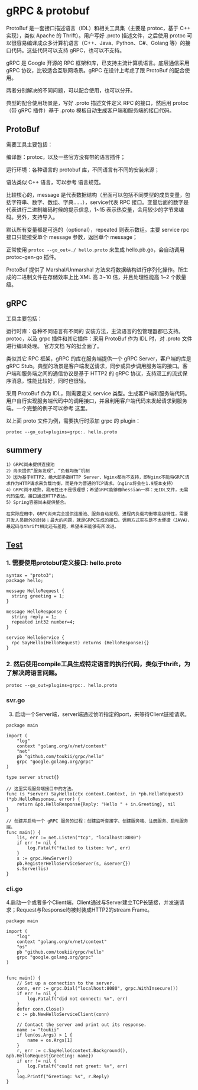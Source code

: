 # gRPC & protobuf

ProtoBuf 是一套接口描述语言（IDL）和相关工具集（主要是 protoc，基于 C++ 实现），类似 Apache 的 Thrift）。用户写好 .proto 描述文件，之后使用 protoc 可以很容易编译成众多计算机语言（C++、Java、Python、C#、Golang 等）的接口代码。这些代码可以支持 gRPC，也可以不支持。

gRPC 是 Google 开源的 RPC 框架和库，已支持主流计算机语言。底层通信采用 gRPC 协议，比较适合互联网场景。gRPC 在设计上考虑了跟 ProtoBuf 的配合使用。

两者分别解决的不同问题，可以配合使用，也可以分开。

典型的配合使用场景是，写好 .proto 描述文件定义 RPC 的接口，然后用 protoc（带 gRPC 插件）基于 .proto 模板自动生成客户端和服务端的接口代码。

## ProtoBuf

需要工具主要包括：

编译器：protoc，以及一些官方没有带的语言插件；

运行环境：各种语言的 protobuf 库，不同语言有不同的安装来源；

语法类似 C++ 语言，可以参考 语言规范。

比较核心的，message 是代表数据结构（里面可以包括不同类型的成员变量，包括字符串、数字、数组、字典……），service代表 RPC 接口。变量后面的数字是代表进行二进制编码时候的提示信息，1~15 表示热变量，会用较少的字节来编码。另外，支持导入。

默认所有变量都是可选的（optional），repeated 则表示数组。主要 service rpc 接口只能接受单个 message 参数，返回单个 message；

正常使用 `protoc --go_out=./ hello.proto` 来生成 hello.pb.go，会自动调用 protoc-gen-go 插件。

ProtoBuf 提供了 Marshal/Unmarshal 方法来将数据结构进行序列化操作。所生成的二进制文件在存储效率上比 XML 高 3~10 倍，并且处理性能高 1~2 个数量级。

## gRPC

工具主要包括：

运行时库：各种不同语言有不同的 安装方法，主流语言的包管理器都已支持。
protoc，以及 grpc 插件和其它插件：采用 ProtoBuf 作为 IDL 时，对 .proto 文件进行编译处理。
官方文档 写的挺全面了。

类似其它 RPC 框架，gRPC 的库在服务端提供一个 gRPC Server，客户端的库是 gRPC Stub。典型的场景是客户端发送请求，同步或异步调用服务端的接口。客户端和服务端之间的通信协议是基于 HTTP2 的 gRPC 协议，支持双工的流式保序消息，性能比较好，同时也很轻。

采用 ProtoBuf 作为 IDL，则需要定义 service 类型。生成客户端和服务端代码。用户自行实现服务端代码中的调用接口，并且利用客户端代码来发起请求到服务端。一个完整的例子可以参考 这里。

以上面 proto 文件为例，需要执行时添加 grpc 的 plugin：

`protoc --go_out=plugins=grpc:. hello.proto`

## summery

 	1）GRPC尚未提供连接池
    2）尚未提供“服务发现”、“负载均衡”机制
    3）因为基于HTTP2，绝大部多数HTTP Server、Nginx都尚不支持，即Nginx不能将GRPC请求作为HTTP请求来负载均衡，而是作为普通的TCP请求。（nginx将会在1.9版本支持）
    4）GRPC尚不成熟，易用性还不是很理想；希望GRPC能够像hessian一样：无IDL文件，无需代码生成，接口通过HTTP表达。
    5）Spring容器尚未提供整合。
 
    在实际应用中，GRPC尚未完全提供连接池、服务自动发现、进程内负载均衡等高级特性，需要开发人员额外的封装；最大的问题，就是GRPC生成的接口，调用方式实在是不太便捷（JAVA），最起码与thrift相比还有差距，希望未来能够有所改进。

## [Test](https://github.com/toukii/protobuf)

### 1. 需要使用protobuf定义接口: hello.proto



```
syntax = "proto3";
package hello;

message HelloRequest {
  string greeting = 1;
}

message HelloResponse {
  string reply = 1;
  repeated int32 number=4;
}

service HelloService {
  rpc SayHello(HelloRequest) returns (HelloResponse){}
}
```

### 2. 然后使用compile工具生成特定语言的执行代码，类似于thrift，为了解决跨语言问题。
`protoc --go_out=plugins=grpc:. hello.proto`

### svr.go

3. 启动一个Server端，server端通过侦听指定的port，来等待Client链接请求。

```
package main

import (
	"log"
	context "golang.org/x/net/context"
	"net"
	pb "github.com/toukii/grpc/hello"
	grpc "google.golang.org/grpc"
)

type server struct{}

// 这里实现服务端接口中的方法。
func (s *server) SayHello(ctx context.Context, in *pb.HelloRequest) (*pb.HelloResponse, error) {
    return &pb.HelloResponse{Reply: "Hello " + in.Greeting}, nil
}

// 创建并启动一个 gRPC 服务的过程：创建监听套接字、创建服务端、注册服务、启动服务端。
func main() {
    lis, err := net.Listen("tcp", "localhost:8080")
    if err != nil {
        log.Fatalf("failed to listen: %v", err)
    }
    s := grpc.NewServer()
    pb.RegisterHelloServiceServer(s, &server{})
    s.Serve(lis)
}
```

### cli.go


4.启动一个或者多个Client端，Client通过与Server建立TCP长链接，并发送请求；Request与Response均被封装成HTTP2的stream Frame。


```
package main

import (
    "log"
    context "golang.org/x/net/context"
    "os"
    pb "github.com/toukii/grpc/hello"
    grpc "google.golang.org/grpc"
)


func main() {
    // Set up a connection to the server.
    conn, err := grpc.Dial("localhost:8080", grpc.WithInsecure())
    if err != nil {
        log.Fatalf("did not connect: %v", err)
    }
    defer conn.Close()
    c := pb.NewHelloServiceClient(conn)

    // Contact the server and print out its response.
    name := "toukii"
    if len(os.Args) > 1 {
        name = os.Args[1]
    }
    r, err := c.SayHello(context.Background(), &pb.HelloRequest{Greeting: name})
    if err != nil {
        log.Fatalf("could not greet: %v", err)
    }
    log.Printf("Greeting: %s", r.Reply)
}
```
